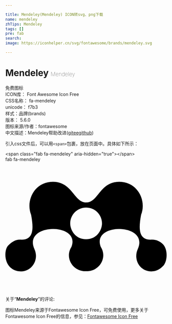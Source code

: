 ```yaml
---

title: Mendeley(Mendeley) ICON转svg、png下载
name: mendeley
zhTips: Mendeley
tags: []
pre: fab
search: 
image: https://iconhelper.cn/svg/fontawesome/brands/mendeley.svg

---
```


# Mendeley  <small style="font-size: 60%;font-weight: 100">Mendeley</small>


<div class="detail-page">
<p>
<span><span class="badge-success badge">免费图标</span> </span>
<br/>
<span>
ICON库：
<span class="badge-secondary badge">Font Awesome Icon Free</span> 
</span>
<br/>
<span>
CSS名称：
<span class="badge-secondary badge">fa-mendeley</span> 
</span>
<br/>
<span>
unicode：
<span class="badge-secondary badge">f7b3</span> 
<copy-btn content='f7b3' btn-title=""></copy-btn>
<copy-btn :content='String.fromCodePoint(parseInt("f7b3", 16))' btn-title="复制U"></copy-btn>
</span><br/><span>样式：<span class="badge-light badge">品牌(brands)</span></span>
<br/>
<span>
版本：
<span class="badge-secondary badge">5.6.0</span> 
</span>
<br/>
<span>图标来源/作者：<span class="badge-light badge">fontawesome</span></span> 
<br/>
<span class="zh-detail">中文描述：<span class="badge-primary badge">Mendeley</span><span class="help-link"><span>帮助改进</span>(<a href="https://gitee.com/liuwave/icon-helper/edit/master/json/fontawesome/brands/mendeley.json" target="_blank" rel="noopener noreferrer">gitee</a><a href="https://github.com/liuwave/icon-helper/edit/master/json/fontawesome/brands/mendeley.json" target="_blank" rel="noopener noreferrer">github</a></span>)</span><br/>
</p>
</div>
<div class="alert alert-dark">
  <i class="fab fa-mendeley fa-xs"></i>
  <i class="fab fa-mendeley fa-sm"></i>
  <i class="fab fa-mendeley fa-lg"></i>
  <i class="fab fa-mendeley fa-2x"></i>
  <i class="fab fa-mendeley fa-3x"></i>
  <i class="fab fa-mendeley fa-5x"></i>
  <i class="fab fa-mendeley fa-7x"></i>
</div>
<div>
  <p>引入css文件后，可以用<code>&lt;span&gt;</code>包裹，放在页面中。具体如下所示：    
  </p>
  <div class="alert alert-primary" style="font-size: 14px">
    &lt;span class="fab fa-mendeley" aria-hidden="true"&gt;&lt;/span&gt;
    <copy-btn content='<span class="fab fa-mendeley" aria-hidden="true"></span>'></copy-btn>
  </div>
  <div class="alert alert-secondary">
    <i class="fab fa-mendeley"
    style="font-size: 24px"
    aria-hidden="true"></i> fab fa-mendeley
    <copy-btn content="fab fa-mendeley" btn-title="复制图标名称"></copy-btn>
  </div>
</div>
<div id="svg" class="svg-wrap">
<svg xmlns="http://www.w3.org/2000/svg" viewBox="0 0 640 512"><path d="M624.6 325.2c-12.3-12.4-29.7-19.2-48.4-17.2-43.3-1-49.7-34.9-37.5-98.8 22.8-57.5-14.9-131.5-87.4-130.8-77.4.7-81.7 82-130.9 82-48.1 0-54-81.3-130.9-82-72.9-.8-110.1 73.3-87.4 130.8 12.2 63.9 5.8 97.8-37.5 98.8-21.2-2.3-37 6.5-53 22.5-19.9 19.7-19.3 94.8 42.6 102.6 47.1 5.9 81.6-42.9 61.2-87.8-47.3-103.7 185.9-106.1 146.5-8.2-.1.1-.2.2-.3.4-26.8 42.8 6.8 97.4 58.8 95.2 52.1 2.1 85.4-52.6 58.8-95.2-.1-.2-.2-.3-.3-.4-39.4-97.9 193.8-95.5 146.5 8.2-4.6 10-6.7 21.3-5.7 33 4.9 53.4 68.7 74.1 104.9 35.2 17.8-14.8 23.1-65.6 0-88.3zm-303.9-19.1h-.6c-43.4 0-62.8-37.5-62.8-62.8 0-34.7 28.2-62.8 62.8-62.8h.6c34.7 0 62.8 28.1 62.8 62.8 0 25-19.2 62.8-62.8 62.8z"/></svg>
</div>
<detail full-name='fa-mendeley'></detail>
<div class="icon-detail__container">
<p>关于“<b>Mendeley</b>”的评论:</p>
</div>
<Vssue title="关于“Mendeley”的评论" />    
<div><p>图标Mendeley来源于Fontawesome Icon Free，可免费使用，更多关于  Fontawesome Icon Free的信息，参见：<a target="_blank" href="https://iconhelper.cn/fontawesome.html">Fontawesome Icon Free</a>
</p></div>

